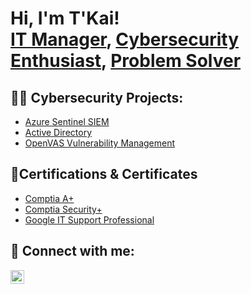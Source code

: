 <h1>Hi, I'm T'Kai! <br/><a href="https://github.com/joshmadakor1">IT Manager</a>, <a href="https://www.linkedin.com/in/joshmadakor/">Cybersecurity Enthusiast</a>, <a href="https://www.youtube.com/c/joshmadakor">Problem Solver</a></h1>

<h2>👨‍💻 Cybersecurity Projects:</h2>


  - [Azure Sentinel SIEM](https://github.com/joshmadakor1/Algorithms-Practice)
  - [Active Directory](https://github.com/joshmadakor1/4chan-Image-Analysis-Middleware-C964) 
  - [OpenVAS Vulnerability Management](https://github.com/joshmadakor1/Sentinel-Lab)
  
<h2>📄Certifications & Certificates  </h2>

- [Comptia A+](https://www.credly.com/badges/a8220ec5-a801-45d8-afaf-478e6ec609ed/linked_in_profile)
- [Comptia Security+](https://www.credly.com/badges/37be845e-8826-4faa-9644-608c81e5dc94/linked_in_profile)
- [Google IT Support Professional](https://www.coursera.org/account/accomplishments/professional-cert/PB2AN5VKQXR5?utm_source=link&utm_medium=certificate&utm_content=cert_image&utm_campaign=pdf_header_button&utm_product=prof)


<h2> 🤳 Connect with me:</h2>


[<img align="left" alt="tkai savage | LinkedIn" width="22px" src="https://cdn.jsdelivr.net/npm/simple-icons@v3/icons/linkedin.svg" />][linkedin]




[linkedin]: [https://www.linkedin.com/in/t%E2%80%99kai-savage-54b26417a]

<!--
**joshmadakor1/joshmadakor1** is a ✨ _special_ ✨ repository because its `README.md` (this file) appears on your GitHub profile.

Here are some ideas to get you started:

- 🔭 I’m currently working on ...
- 🌱 I’m currently learning ...
- 👯 I’m looking to collaborate on ...
- 🤔 I’m looking for help with ...
- 💬 Ask me about ...
- 📫 How to reach me: ...
- 😄 Pronouns: ...
- ⚡ Fun fact: ...
-->

